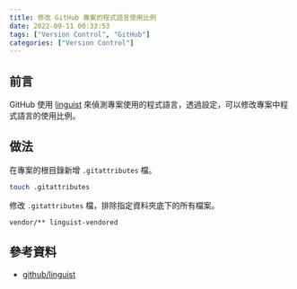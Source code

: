 ```yaml
---
title: 修改 GitHub 專案的程式語言使用比例
date: 2022-09-11 00:33:53
tags: ["Version Control", "GitHub"]
categories: ["Version Control"]
---
```


## 前言

GitHub 使用 [linguist](https://github.com/github/linguist) 來偵測專案使用的程式語言，透過設定，可以修改專案中程式語言的使用比例。

## 做法

在專案的根目錄新增 `.gitattributes` 檔。

```bash
touch .gitattributes
```

修改 `.gitattributes` 檔，排除指定資料夾底下的所有檔案。

```env
vendor/** linguist-vendored
```

## 參考資料

- [github/linguist](https://github.com/github/linguist/blob/master/docs/overrides.md)

